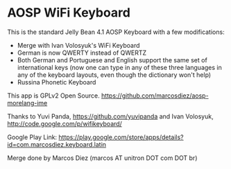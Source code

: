 AOSP WiFi Keyboard
==================

This is the standard Jelly Bean 4.1 AOSP Keyboard with a few modifications:

- Merge with Ivan Volosyuk's WiFi Keyboard
- German is now QWERTY instead of QWERTZ
- Both German and Portuguese and English support the same set of international keys
(now one can type in any of these three languages in any of the keyboard layouts, even though the dictionary won't help)
- Russina Phonetic Keyboard


This app is GPLv2 Open Source.
https://github.com/marcosdiez/aosp-morelang-ime

Thanks to Yuvi Panda, https://github.com/yuvipanda
and Ivan Volosyuk, http://code.google.com/p/wifikeyboard/


Google Play Link: https://play.google.com/store/apps/details?id=com.marcosdiez.keyboard.latin

Merge done by Marcos Diez (marcos AT unitron DOT com DOT br)
